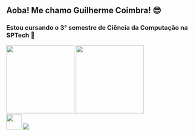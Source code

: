 ## Aoba! Me chamo Guilherme Coimbra! 😎

### Estou cursando o 3° semestre de Ciência da Computação na SPTech 💙

<div align="left">
  <a href="https://github.com/Gui-Coimbra">
  <img height="180em" src="https://github-readme-stats.vercel.app/api?username=Gui-Coimbra02&show_icons=true&theme=transparent&include_all_commits=true&count_private=true"/>
  <img height="180em" src="https://github-readme-stats.vercel.app/api/top-langs/?username=Gui-Coimbra&layout=compact&langs_count=7&theme=transparent"/>
</div>

<div> 
  <a href="https://www.beecrowd.com.br/judge/pt/profile/686779" target="_blank"><img src="https://camo.githubusercontent.com/38d44389f0e6e510bcd916cffb484df9026d4d374160c290f94d1d3db4efb3ca/68747470733a2f2f7777772e62656563726f77642e636f6d2e62722f686f6d652f77702d636f6e74656e742f75706c6f6164732f323032312f30382f62656563726f77645f5f726f786f486f72436c65616e2d736d616c6c2d504e472d312e706e67" height="40em" target="_blank"></a>
  <a href="https://instagram.com/eoguilerme" target="_blank"><img src="https://img.shields.io/badge/-Instagram-%23E4405F?style=for-the-badge&logo=instagram&logoColor=white" target="_blank"></a>
</div>
